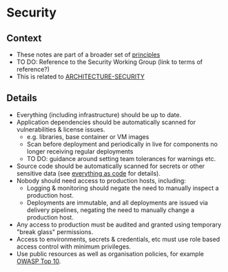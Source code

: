 # Security

## Context

* These notes are part of a broader set of [principles](../principles.md)
* TO DO: Reference to the Security Working Group (link to terms of reference?)
* This is related to [ARCHITECTURE-SECURITY](https://digital.nhs.uk/about-nhs-digital/our-work/nhs-digital-architecture/principles/adopt-appropriate-cyber-security-standards)

## Details

* Everything (including infrastructure) should be up to date.
* Application dependencies should be automatically scanned for vulnerabilities & license issues.
  * e.g. libraries, base container or VM images
  * Scan before deployment and periodically in live for components no longer receiving regular deployments
  * TO DO: guidance around setting team tolerances for warnings etc.
* Source code should be automatically scanned for secrets or other sensitive data (see [everything as code](../patterns/everything-as-code.md) for details).
* Nobody should need access to production hosts, including:
    * Logging & monitoring should negate the need to manually inspect a production host.
    * Deployments are immutable, and all deployments are issued via delivery pipelines, negating the need to manually change a production host.
* Any access to production must be audited and granted using temporary "break glass" permissions.
* Access to environments, secrets & credentials, etc must use role based access control with minimum privileges.
* Use public resources as well as organisation policies, for example [OWASP Top 10](https://owasp.org/www-project-top-ten/).
